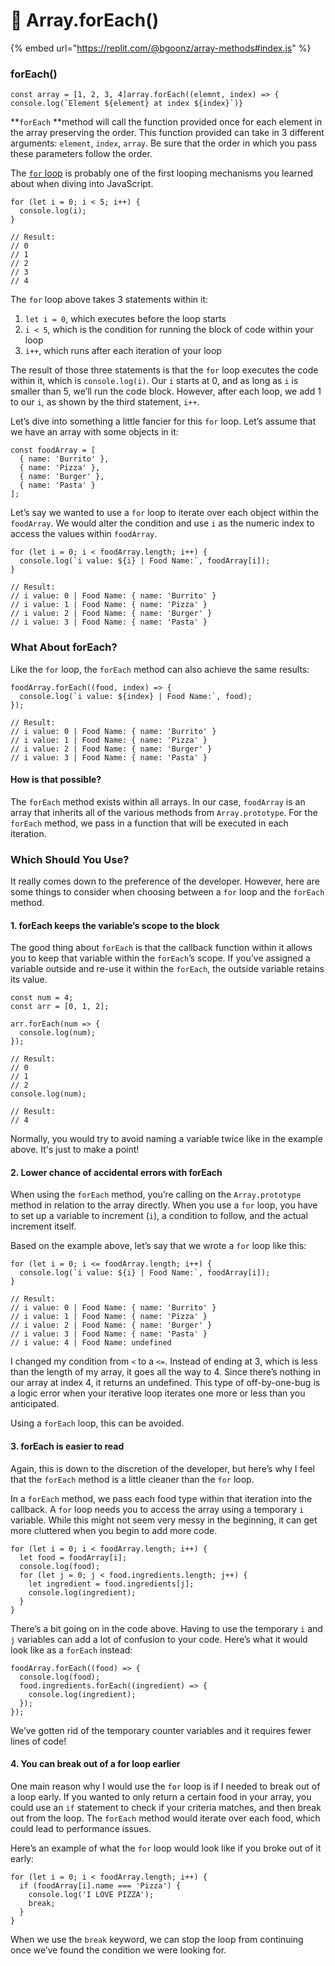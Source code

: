 # 🔗 Array.forEach()

{% embed url="https://replit.com/@bgoonz/array-methods#index.js" %}

### forEach() <a href="96f8" id="96f8"></a>

```
const array = [1, 2, 3, 4]array.forEach((elemnt, index) => {   console.log(`Element ${element} at index ${index}`)}
```

\*\*`forEach` \*\*method will call the function provided once for each element in the array preserving the order. This function provided can take in 3 different arguments: `element`, `index`, `array`. Be sure that the order in which you pass these parameters follow the order.

The [`for` loop](https://alligator.io/js/for-loops/) is probably one of the first looping mechanisms you learned about when diving into JavaScript.

```
for (let i = 0; i < 5; i++) {
  console.log(i);
}

// Result:
// 0
// 1
// 2
// 3
// 4
```

The `for` loop above takes 3 statements within it:

1. `let i = 0`, which executes before the loop starts
2. `i < 5`, which is the condition for running the block of code within your loop
3. `i++`, which runs after each iteration of your loop

The result of those three statements is that the `for` loop executes the code within it, which is `console.log(i)`. Our `i` starts at 0, and as long as `i` is smaller than 5, we’ll run the code block. However, after each loop, we add 1 to our `i`, as shown by the third statement, `i++`.

Let’s dive into something a little fancier for this `for` loop. Let’s assume that we have an array with some objects in it:

```
const foodArray = [
  { name: 'Burrito' },
  { name: 'Pizza' },
  { name: 'Burger' },
  { name: 'Pasta' }
];
```

Let’s say we wanted to use a `for` loop to iterate over each object within the `foodArray`. We would alter the condition and use `i` as the numeric index to access the values within `foodArray`.

```
for (let i = 0; i < foodArray.length; i++) {
  console.log(`i value: ${i} | Food Name:`, foodArray[i]);
}

// Result:
// i value: 0 | Food Name: { name: 'Burrito' }
// i value: 1 | Food Name: { name: 'Pizza' }
// i value: 2 | Food Name: { name: 'Burger' }
// i value: 3 | Food Name: { name: 'Pasta' }
```

### What About forEach?

Like the `for` loop, the `forEach` method can also achieve the same results:

```
foodArray.forEach((food, index) => {
  console.log(`i value: ${index} | Food Name:`, food);
});

// Result:
// i value: 0 | Food Name: { name: 'Burrito' }
// i value: 1 | Food Name: { name: 'Pizza' }
// i value: 2 | Food Name: { name: 'Burger' }
// i value: 3 | Food Name: { name: 'Pasta' }
```

#### How is that possible? <a href="how-is-that-possible" id="how-is-that-possible"></a>

The `forEach` method exists within all arrays. In our case, `foodArray` is an array that inherits all of the various methods from `Array.prototype`. For the `forEach` method, we pass in a function that will be executed in each iteration.

### Which Should You Use?

It really comes down to the preference of the developer. However, here are some things to consider when choosing between a `for` loop and the `forEach` method.

#### 1. forEach keeps the variable’s scope to the block <a href="1-foreach-keeps-the-variables-scope-to-the-block" id="1-foreach-keeps-the-variables-scope-to-the-block"></a>

The good thing about `forEach` is that the callback function within it allows you to keep that variable within the `forEach`’s scope. If you’ve assigned a variable outside and re-use it within the `forEach`, the outside variable retains its value.

```
const num = 4;
const arr = [0, 1, 2];

arr.forEach(num => {
  console.log(num);
});

// Result:
// 0
// 1
// 2
console.log(num);

// Result:
// 4
```

Normally, you would try to avoid naming a variable twice like in the example above. It's just to make a point!

#### 2. Lower chance of accidental errors with forEach <a href="2-lower-chance-of-accidental-errors-with-foreach" id="2-lower-chance-of-accidental-errors-with-foreach"></a>

When using the `forEach` method, you’re calling on the `Array.prototype` method in relation to the array directly. When you use a `for` loop, you have to set up a variable to increment (`i`), a condition to follow, and the actual increment itself.

Based on the example above, let’s say that we wrote a `for` loop like this:

```
for (let i = 0; i <= foodArray.length; i++) {
  console.log(`i value: ${i} | Food Name:`, foodArray[i]);
}

// Result:
// i value: 0 | Food Name: { name: 'Burrito' }
// i value: 1 | Food Name: { name: 'Pizza' }
// i value: 2 | Food Name: { name: 'Burger' }
// i value: 3 | Food Name: { name: 'Pasta' }
// i value: 4 | Food Name: undefined
```

I changed my condition from `<` to a `<=`. Instead of ending at 3, which is less than the length of my array, it goes all the way to 4. Since there’s nothing in our array at index 4, it returns an undefined. This type of off-by-one-bug is a logic error when your iterative loop iterates one more or less than you anticipated.

Using a `forEach` loop, this can be avoided.

#### 3. forEach is easier to read <a href="3-foreach-is-easier-to-read" id="3-foreach-is-easier-to-read"></a>

Again, this is down to the discretion of the developer, but here’s why I feel that the `forEach` method is a little cleaner than the `for` loop.

In a `forEach` method, we pass each food type within that iteration into the callback. A `for` loop needs you to access the array using a temporary `i` variable. While this might not seem very messy in the beginning, it can get more cluttered when you begin to add more code.

```
for (let i = 0; i < foodArray.length; i++) {
  let food = foodArray[i];
  console.log(food);
  for (let j = 0; j < food.ingredients.length; j++) {
    let ingredient = food.ingredients[j];
    console.log(ingredient);
  }
}
```

There’s a bit going on in the code above. Having to use the temporary `i` and `j` variables can add a lot of confusion to your code. Here’s what it would look like as a `forEach` instead:

```
foodArray.forEach((food) => {
  console.log(food);
  food.ingredients.forEach((ingredient) => {
    console.log(ingredient);
  });
});
```

We’ve gotten rid of the temporary counter variables and it requires fewer lines of code!

#### 4. You can break out of a for loop earlier <a href="4-you-can-break-out-of-a-for-loop-earlier" id="4-you-can-break-out-of-a-for-loop-earlier"></a>

One main reason why I would use the `for` loop is if I needed to break out of a loop early. If you wanted to only return a certain food in your array, you could use an `if` statement to check if your criteria matches, and then break out from the loop. The `forEach` method would iterate over each food, which could lead to performance issues.

Here’s an example of what the `for` loop would look like if you broke out of it early:

```
for (let i = 0; i < foodArray.length; i++) {
  if (foodArray[i].name === 'Pizza') {
    console.log('I LOVE PIZZA');
    break;
  }
}
```

When we use the `break` keyword, we can stop the loop from continuing once we’ve found the condition we were looking for.

